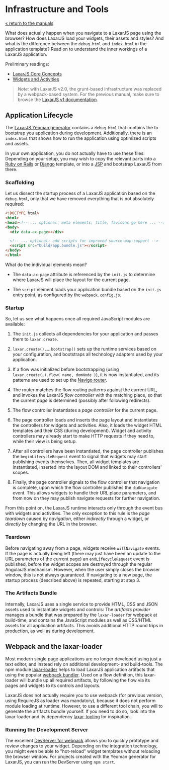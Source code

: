 # Infrastructure and Tools

[« return to the manuals](index.md)

What does actually happen when you navigate to a LaxarJS page using the browser?
How does LaxarJS load your widgets, their assets and styles?
And what is the difference between the `debug.html` and `index.html` in the application template?
Read on to understand the inner workings of a LaxarJS application.

Preliminary readings:

* [LaxarJS Core Concepts](../concepts.md)
* [Widgets and Activities](./widgets_and_activities.md)

> *Note:* with LaxarJS v2.0, the grunt-based infrastructure was replaced by a webpack-based system.
> For the previous manual, make sure to browse the [LaxarJS v1 documentation](https://laxarjs.org/docs/laxar-v1-latest/).


## Application Lifecycle

The [LaxarJS Yeoman generator](//github.com/LaxarJS/generator-laxarjs) contains a `debug.html` that contains the to bootstrap you application during development.
Additionally, there is an `index.html` that shows how to run the application using optimized scripts and assets.

In your own application, you do not actually have to use these files:
Depending on your setup, you may wish to copy the relevant parts into a [Ruby on Rails](http://rubyonrails.org/) or [Django](https://www.djangoproject.com/) template, or into a [JSP](http://en.wikipedia.org/wiki/JavaServer_Pages) and bootstrap LaxarJS from there.


### Scaffolding

Let us dissect the startup process of a LaxarJS application based on the `debug.html`, only that we have removed everything that is not absolutely required:

```HTML
<!DOCTYPE html>
<html>
<head><!-- ... optional: meta elements, title, favicons go here ... --></head>
<body>
  <div data-ax-page></div>

  <!-- ... optional: add scripts for improved source-map-support -->
  <script src="build/app.bundle.js"></script>
</body>
</html>
```

What do the individual elements mean?

* The `data-ax-page` attribute is referenced by the `init.js` to determine where LaxarJS will place the layout for the current page.

* The `script` element loads your application bundle based on the `init.js` entry point, as configured by the `webpack.config.js`.


### Startup

So, let us see what happens once all required JavaScript modules are available:

1. The `init.js` collects all dependencies for your application and passes them to `laxar.create`.

2. `laxar.create().….bootstrap()` sets up the runtime services based on your configuration, and bootstraps all technology adapters used by your application.

3. If a flow was initialized before bootstrapping (using `laxar.create(…).flow( name, domNode )`), it is now instantiated, and its patterns are used to set up the [Navigo router](https://www.npmjs.com/package/navigo).

4. The router matches the flow routing patterns against the current URL, and invokes the LaxarJS _flow controller_ with the matching place, so that the current _page_ is determined (possibly after following redirects).

5. The flow controller instantiates a _page controller_ for the current page.

6. The page controller loads and inserts the page layout and instantiates the controllers for widgets and activities.
Also, it loads the widget HTML templates and their CSS (during development).
Widget and activity controllers may already start to make HTTP requests if they need to, while their view is being setup.

7. After all controllers have been instantiated, the page controller publishes the `beginLifecycleRequest` event to signal that widgets may start publishing events themselves.
Then, all widget templates are instantiated, inserted into the layout DOM and linked to their controllers' scopes.

8. Finally, the page controller signals to the flow controller that navigation is complete, upon which the flow controller publishes the `didNavigate` event.
This allows widgets to handle their URL place parameters, and from now on they may publish navigate requests for further navigation.

From this point on, the LaxarJS runtime interacts only through the event bus with widgets and activities.
The only exception to this rule is the _page teardown_ caused by _navigation_, either _indirectly_ through a widget, or _directly_ by changing the URL in the browser.


### Teardown

Before navigating away from a page, widgets receive `willNavigate` events.
If the page is actually being left (there may just have been an update to the URL parameters of the current page) an `endLifecycleRequest` event is published, before the widget scopes are destroyed through the regular AngularJS mechanism.
However, when the user simply closes the browser window, this is not always guaranteed.
If navigating to a new page, the startup process (described above) is repeated, starting at step 3.


### The Artifacts Bundle

Internally, LaxarJS uses a single service to provide HTML, CSS and JSON assets used to instantiate widgets and controls:
The _artifacts provider_ manages a bundle that was prepared by the `laxar-loader` for webpack at build-time, and contains the JavaScript modules as well as CSS/HTML assets for all application artifacts.
This avoids additional HTTP round trips in production, as well as during development.


## Webpack and the laxar-loader

Most modern single page applications are no longer developed using just a text editor, and instead rely on additional development- and build-tools.
The npm module [laxar-loader](laxarjs.org/docs/laxar-loader-v2-latest/) helps to load LaxarJS application artifacts that using the popular [webpack bundler](https://webpack.js.org/).
Used on a flow definition, this laxar-loader will bundle up all required artifacts, by following the flow via its pages and widgets to its controls and layouts.

LaxarJS does not actually require you to use webpack (for previous version, using RequireJS as loader was mandatory), because it does not perform module loading at runtime.
However, to use a different tool chain, you will to generate the artifacts bundle yourself.
If you need to do so, look into the laxar-loader and its dependency [laxar-tooling](laxarjs.org/docs/laxar-tooling-v2-latest/) for inspiration.


### Running the Development Server

The excellent [DevServer for webpack](https://webpack.js.org/configuration/dev-server/) allows you to quickly prototype and review changes to your widget.
Depending on the integration technology, you might even be able to "hot-reload" widget templates without reloading the browser window.
For projects created with the Yeoman generator for LaxarJS, you can run the DevServer using `npm start`.
